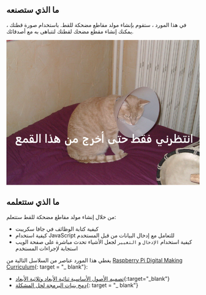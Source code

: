 ## ما الذي ستصنعه

في هذا المورد ، ستقوم بإنشاء مولد مقاطع مضحكة للقط. باستخدام صورة قطتك ، يمكنك إنشاء مقطع مضحك لقطتك لتتباهى به مع أصدقائك.

![مثال مقطع مضحك](images/example-meme.png)

## ما الذي ستتعلمه

من خلال إنشاء مولد مقاطغ مضحكة للقط ستتعلم:

- كيفية كتابة الوظائف في جافا سكريبت
- كيفية استخدام JavaScript للتعامل مع إدخال البيانات من قبل المستخدم
- كيفية استخدام `الإدخال` و `التغيير` لجعل الأشياء تحدث مباشرة على صفحة الويب استجابة لإجراءات المستخدم

يغطي هذا المورد عناصر من السلاسل التالية من [Raspberry Pi Digital Making Curriculum](https://www.raspberrypi.org/curriculum/){: target = "_ blank"}:

- [تصميم الأصول الأساسية ثنائية الأبعاد وثلاثية الأبعاد](https://www.raspberrypi.org/curriculum/design/creator){:target="_blank"}
- [دمج بنيات البرمجة لحل المشكلة](https://www.raspberrypi.org/curriculum/programming/builder){: target = "_ blank"}

